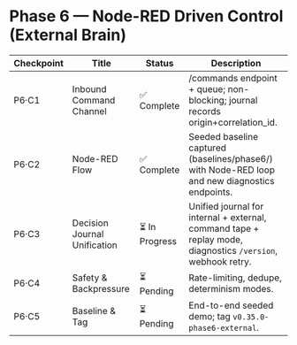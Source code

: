 # Phase 6 — Node-RED Driven Control (External Brain)

| Checkpoint | Title | Status | Description |
|-------------|--------|---------|-------------|
| P6·C1 | Inbound Command Channel | ✅ Complete | /commands endpoint + queue; non-blocking; journal records origin+correlation_id. |
| P6·C2 | Node-RED Flow | ✅ Complete | Seeded baseline captured (baselines/phase6/) with Node-RED loop and new diagnostics endpoints. |
| P6·C3 | Decision Journal Unification | ⏳ In Progress | Unified journal for internal + external, command tape + replay mode, diagnostics `/version`, webhook retry. |
| P6·C4 | Safety & Backpressure | ⏳ Pending | Rate-limiting, dedupe, determinism modes. |
| P6·C5 | Baseline & Tag | ⏳ Pending | End-to-end seeded demo; tag `v0.35.0-phase6-external`. |
